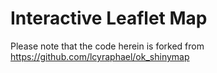 Interactive Leaflet Map
=============

Please note that the code herein is forked from https://github.com/lcyraphael/ok_shinymap

